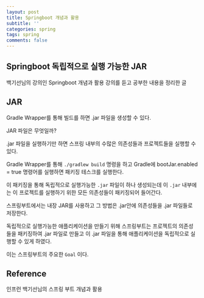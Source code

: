 ```yaml
---
layout: post
title: Springboot 개념과 활용
subtitle: ''
categories: spring
tags: spring
comments: false
---
```


## Springboot 독립적으로 실행 가능한 JAR

백기선님의 강의인 Springboot 개념과 활용 강의를 듣고 공부한 내용을 정리한 글

## JAR

Gradle Wrapper를 통해 빌드를 하면 .jar 파일을 생성할 수 있다.

JAR 파일은 무엇일까?

.jar 파일을 실행하기만 하면 스프링 내부의 수많은 의존성들과 프로젝트들을 실행할 수 있다.

Gradle Wrapper를 통해 `./gradlew build` 명령을 하고 Gradle에 bootJar.enabled = true 명령어를 실행하면 패키징 테스크를 실행한다.

이 패키징을 통해 독립적으로 실행가능한 `.jar` 파일이 하나 생성되는데 이 `.jar` 내부에는 이 프로젝트를 실행하기 위한 모든 의존성들이 패키징되어 들어간다.

스프링부트에서는 내장 JAR를 사용하고 그 방법은 .jar안에 의존성들을 .jar 파일들로 저장한다.

독립적으로 실행가능한 애플리케이션을 만들기 위해 스프링부트는 프로젝트의 의존성들을 패키징하여 .jar 파일로 만들고 이 .jar 파일을 통해 애플리케이션을 독립적으로 실행할 수 있게 하였다.

이는 스프링부트의 주요한 `Goal` 이다.

## Reference

인프런 백기선님의 스프링 부트 개념과 활용
